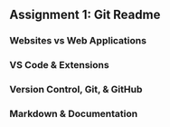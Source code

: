 ## Assignment 1: Git Readme

### Websites vs Web Applications

### VS Code & Extensions

### Version Control, Git, & GitHub

### Markdown & Documentation